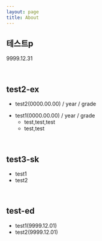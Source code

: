 ```yaml
---
layout: page
title: About
---
```

## 테스트p

9999.12.31

<br>

## test2-ex

* test2(0000.00.00) / year / grade

- test1(0000.00.00) / year / grade
  * test,test,test
  * test,test

<br>

## test3-sk

* test1
* test2

<br>

## test-ed

* test1(9999.12.01)
* test2(9999.12.01)
